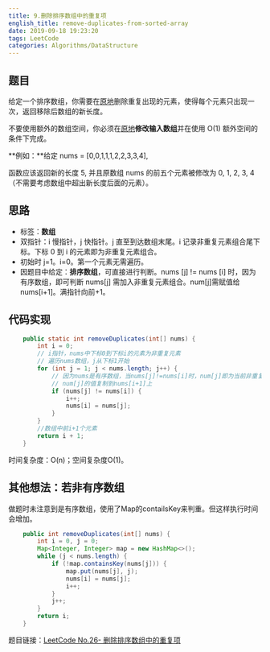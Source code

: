 ```yaml
---
title: 9.删除排序数组中的重复项
english_title: remove-duplicates-from-sorted-array
date: 2019-09-18 19:23:20
tags: LeetCode
categories: Algorithms/DataStructure
---
```


## 题目

给定一个排序数组，你需要在[原地](https://baike.baidu.com/item/原地算法)删除重复出现的元素，使得每个元素只出现一次，返回移除后数组的新长度。

不要使用额外的数组空间，你必须在[原地](https://baike.baidu.com/item/原地算法)**修改输入数组**并在使用 O(1) 额外空间的条件下完成。

**例如：**给定 nums = [0,0,1,1,1,2,2,3,3,4],

函数应该返回新的长度 5, 并且原数组 nums 的前五个元素被修改为 0, 1, 2, 3, 4（不需要考虑数组中超出新长度后面的元素）。

## 思路

* 标签：**数组**
* 双指针：i 慢指针，j 快指针。j 直至到达数组末尾。i 记录非重复元素组合尾下标。下标 0 到 i 的元素即为非重复元素组合。
* 初始时 j=1。i=0。第一个元素无需遍历。
* 因题目中给定：**排序数组**，可直接进行判断。nums [j] != nums [i] 时，因为有序数组，即可判断 nums[j] 需加入非重复元素组合。num[j]需赋值给nums[i+1]。满指针向前+1。

## 代码实现

```java
    public static int removeDuplicates(int[] nums) {
        int i = 0;
        // i指针，nums中下标0到下标i的元素为非重复元素
        // 遍历nums数组，j从下标1开始
        for (int j = 1; j < nums.length; j++) {
            // 因为nums是有序数组，当nums[j]!=nums[i]时，num[j]即为当前非重复元素。
            // num[j]的值复制到nums[i+1]上
            if (nums[j] != nums[i]) {
                i++;
                nums[i] = nums[j];
            }
        }
        //数组中前i+1个元素
        return i + 1;
    }

```

时间复杂度：O(n)；空间复杂度O(1)。

## 其他想法：若非有序数组

做题时未注意到是有序数组，使用了Map的contailsKey来判重。但这样执行时间会增加。

```java
    public int removeDuplicates(int[] nums) {
        int i = 0, j = 0;
        Map<Integer, Integer> map = new HashMap<>();
        while (j < nums.length) {
            if (!map.containsKey(nums[j])) {
                map.put(nums[j], j);
                nums[i] = nums[j];
                i++;
            }
            j++;
        }
        return i;
    }
```



题目链接：[LeetCode No.26- 删除排序数组中的重复项](https://leetcode-cn.com/problems/remove-duplicates-from-sorted-array/)